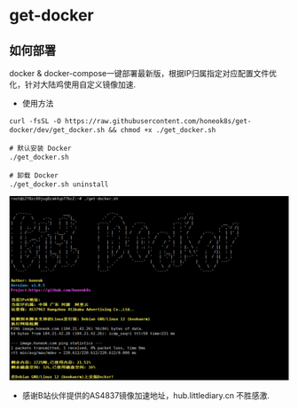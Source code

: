 # get-docker

## 如何部署
docker & docker-compose一键部署最新版，根据IP归属指定对应配置文件优化，针对大陆鸡使用自定义镜像加速.

- 使用方法
```shell
curl -fsSL -O https://raw.githubusercontent.com/honeok8s/get-docker/dev/get_docker.sh && chmod +x ./get_docker.sh

# 默认安装 Docker
./get_docker.sh

# 卸载 Docker
./get_docker.sh uninstall
```
![getdocker](img/output.png)

- 感谢B站伙伴提供的AS4837镜像加速地址，hub.littlediary.cn 不胜感激.
